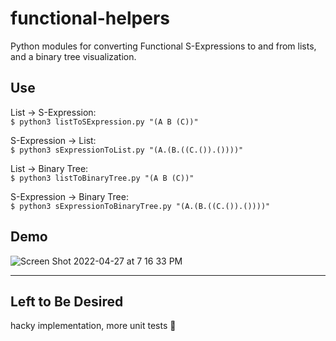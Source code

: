 # functional-helpers

Python modules for converting Functional S-Expressions to and from lists, and a binary tree visualization.

## Use

List -> S-Expression:\
`$ python3 listToSExpression.py "(A B (C))"`

S-Expression -> List:\
`$ python3 sExpressionToList.py "(A.(B.((C.()).())))"`

List -> Binary Tree:\
`$ python3 listToBinaryTree.py "(A B (C))"`

S-Expression -> Binary Tree:\
`$ python3 sExpressionToBinaryTree.py "(A.(B.((C.()).())))"`

## Demo

![Screen Shot 2022-04-27 at 7 16 33 PM](https://user-images.githubusercontent.com/61369954/165646598-5e70017f-5405-481a-927f-8b5732409a1b.png)

---

## Left to Be Desired

hacky implementation, more unit tests 🤠
